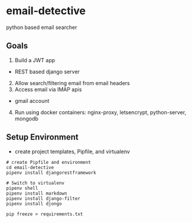 # email-detective
python based email searcher

## Goals

1. Build a JWT app
  - REST based django server
2. Allow search/filtering email from email headers
3. Access email via IMAP apis
  - gmail account
4. Run using docker containers: nginx-proxy, letsencrypt, python-server, mongodb

## Setup Environment

- create project templates, Pipfile, and virtualenv

```shell
# create Pipfile and environment
cd email-detective
pipenv install djangorestframework

# Switch to virtualenv
pipenv shell
pipenv install markdown
pipenv install django-filter
pipenv install djongo

pip freeze > requirements.txt
 
```
